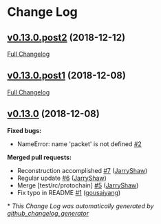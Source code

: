 # Change Log

## [v0.13.0.post2](https://github.com/JarryShaw/PyPCAPKit/tree/v0.13.0.post2) (2018-12-12)
[Full Changelog](https://github.com/JarryShaw/PyPCAPKit/compare/v0.13.0.post1...v0.13.0.post2)

## [v0.13.0.post1](https://github.com/JarryShaw/PyPCAPKit/tree/v0.13.0.post1) (2018-12-08)
[Full Changelog](https://github.com/JarryShaw/PyPCAPKit/compare/v0.13.0...v0.13.0.post1)

## [v0.13.0](https://github.com/JarryShaw/PyPCAPKit/tree/v0.13.0) (2018-12-08)
**Fixed bugs:**

- NameError: name 'packet' is not defined [\#2](https://github.com/JarryShaw/PyPCAPKit/issues/2)

**Merged pull requests:**

- Reconstruction accomplished [\#7](https://github.com/JarryShaw/PyPCAPKit/pull/7) ([JarryShaw](https://github.com/JarryShaw))
- Regular update [\#6](https://github.com/JarryShaw/PyPCAPKit/pull/6) ([JarryShaw](https://github.com/JarryShaw))
- Merge \[test/rc/protochain\] [\#5](https://github.com/JarryShaw/PyPCAPKit/pull/5) ([JarryShaw](https://github.com/JarryShaw))
- Fix typo in README [\#1](https://github.com/JarryShaw/PyPCAPKit/pull/1) ([gousaiyang](https://github.com/gousaiyang))



\* *This Change Log was automatically generated by [github_changelog_generator](https://github.com/skywinder/Github-Changelog-Generator)*